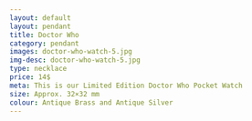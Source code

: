 ```yaml
---
layout: default
layout: pendant
title: Doctor Who
category: pendant
images: doctor-who-watch-5.jpg
img-desc: doctor-who-watch-5.jpg
type: necklace
price: 14$
meta: This is our Limited Edition Doctor Who Pocket Watch
size: Approx. 32×32 mm
colour: Antique Brass and Antique Silver
---
```

